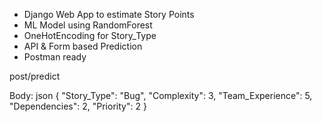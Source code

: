 - Django Web App to estimate Story Points
- ML Model using RandomForest
- OneHotEncoding for Story_Type
- API & Form based Prediction
- Postman ready

post/predict

Body:
json
{
  "Story_Type": "Bug",
  "Complexity": 3,
  "Team_Experience": 5,
  "Dependencies": 2,
  "Priority": 2
}